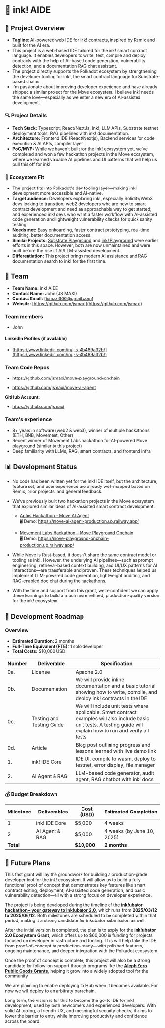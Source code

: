# 📝 ink! AIDE

## 🌟 Project Overview

- **Tagline:** AI-powered web IDE for ink! contracts, inspired by Remix and built for the AI era.
- This project is a web-based IDE tailored for the ink! smart contract language. It enables developers to write, test, compile and deploy contracts with the help of AI-based code generation, vulnerability detection, and a documentation RAG chat assistant.
- The project directly supports the Polkadot ecosystem by strengthening the developer tooling for ink!, the smart contract language for Substrate-based chains.
- I'm passionate about improving developer experience and have already shipped a similar project for the Move ecosystem. I believe ink! needs the same love—especially as we enter a new era of AI-assisted development.

### 🔍 Project Details

- **Tech Stack:** Typescript, React/NextJs, ink!, LLM APIs, Substrate testnet deployment tools, RAG pipelines with ink! documentation.
- **Architecture:** Frontend IDE (React/Nextjs), Backend services for code execution & AI APIs, compiler layer.
- **PoC/MVP:** While we haven’t built for the ink! ecosystem yet, we’ve completed and won a few hackathon projects in the Move ecosystem, where we learned valuable AI pipelines and UI patterns that will help us pull this off for ink!.


### 🧩 Ecosystem Fit

- The project fits into Polkadot's dev tooling layer—making ink! development more accessible and AI-native.
- **Target audience:** Developers exploring ink!, especially Solidity/Web3 devs looking to transition; web2 developers who are new to smart contract development and need an approachable way to get started; and experienced ink! devs who want a faster workflow with AI-assisted code generation and lightweight vulnerability checks for quick sanity testing.
- **Needs met:** Easy onboarding, faster contract prototyping, real-time auditing, better documentation access.
- **Similar Projects:** [Substrate Playground](https://github.com/paritytech/substrate-playground) and [ink! Playground](https://github.com/use-ink/ink-playground) were earlier efforts in this space. However, both are now unmaintained and were built before the rise of AI/LLM-assisted development.
- **Differentiation:** This project brings modern AI assistance and RAG documentation search to ink! for the first time.

## 👥 Team

- **Team Name:** ink! AIDE
- **Contact Name:** John (JS MAXI)
- **Contact Email:** [jsmaxi666@gmail.com]
- **Website:** [https://github.com/jsmaxi](https://github.com/jsmaxi)

### Team members

- John

#### LinkedIn Profiles (if available)

- [https://www.linkedin.com/in/j-s-4b489a32b/](https://www.linkedin.com/in/j-s-4b489a32b/)

### Team Code Repos

- https://github.com/jsmaxi/move-playground-onchain

- https://github.com/jsmaxi/move-ai-agent

**GitHub Account:**

- https://github.com/jsmaxi

### Team's experience

- 8+ years in software (web2 & web3), winner of multiple hackathons (ETH, BNB, Movement, Other)
- Recent winner of Movement Labs hackathon for AI-powered Move playground (similar to this project)
- Deep familiarity with LLMs, RAG, smart contracts, and frontend infra

## 📊 Development Status

- No code has been written yet for the ink! IDE itself, but the architecture, feature set, and user experience are already well-mapped based on Remix, prior projects, and general feedback.

- We’ve previously built two hackathon projects in the Move ecosystem that explored similar ideas of AI-assisted smart contract development:

  - [Aptos Hackathon – Move AI Agent](https://github.com/jsmaxi/move-ai-agent)  
    🖥️ Demo: https://move-ai-agent-production.up.railway.app/

  - [Movement Labs Hackathon – Move Playground Onchain](https://github.com/jsmaxi/move-playground-onchain)  
    🖥️ Demo: https://move-playground-onchain-production.up.railway.app/

- While Move is Rust-based, it doesn't share the same contract model or tooling as ink!. However, the underlying AI pipelines—such as prompt engineering, retrieval-based context building, and UI/UX patterns for AI interactions—are transferable and proven. These techniques helped us implement LLM-powered code generation, lightweight auditing, and RAG-enabled doc chat during the hackathons.

- With the time and support from this grant, we’re confident we can apply these learnings to build a much more refined, production-quality version for the ink! ecosystem.



## 📅 Development Roadmap

### Overview

- **Estimated Duration:** 2 months
- **Full-Time Equivalent (FTE):** 1 solo developer 
- **Total Costs:** $10,000 USD

| Number | Deliverable | Specification |
| ------ | ----------- | ------------- |
| 0a. | License | Apache 2.0 |
| 0b. | Documentation | We will provide inline documentation and a basic tutorial showing how to write, compile, and deploy ink! contracts in the IDE |
| 0c. | Testing and Testing Guide | We will include unit tests where applicable. Smart contract examples will also include basic unit tests. A testing guide will explain how to run and verify all tests |
| 0d. | Article | Blog post outlining progress and lessons learned with live demo link |
| 1. | ink! IDE Core |  IDE UI, compile to wasm, deploy to testnet, error display, file manager |
| 2. | AI Agent & RAG | LLM-based code generator, audit agent, RAG chatbot with ink! docs |

### 💰 Budget Breakdown

| Milestone | Deliverables | Cost (USD) | Estimated Completion |
| --------- | ------------ | ---------- | -------------------- |
| 1 | ink! IDE Core | $5,000 | 4 weeks |
| 2 | AI Agent & RAG | $5,000 | 4 weeks (by June 10, 2025) |
| **Total** | | **$10,000** | **2 months** |

## 🔮 Future Plans

This fast grant will lay the groundwork for building a production-grade developer tool for the ink! ecosystem. It will allow us to build a fully functional proof of concept that demonstrates key features like smart contract editing, deployment, AI-assisted code generation, and basic vulnerability detection—all with a strong focus on developer experience.

The project is being developed during the timeline of the [**ink!ubator hackathon – your gateway to ink!ubator 2.0**](https://github.com/use-inkubator/Ecosystem-Grants), which runs from **2025/03/12 to 2025/06/12**. Both milestones are scheduled to be completed within that period, making it a strong candidate for inkubator submission as well.

After the initial version is completed, the plan is to apply for the **ink!ubator 2.0 Ecosystem Grant**, which offers up to $60,000 in funding for projects focused on developer infrastructure and tooling. This will help take the IDE from proof-of-concept to production-ready—with polished features, ongoing maintenance, and deeper integration with the Polkadot ecosystem.

Once the proof of concept is complete, this project will also be a strong candidate for follow-on support through programs like the [**Aleph Zero Public Goods Grants**](https://alephzero.org/ecosystem-funding-program), helping it grow into a widely adopted tool for the community.

We are planning to enable deploying to Hub when it becomes available. For now we will deploy to an arbitraty parachain.

Long term, the vision is for this to become the go-to IDE for ink! development, used by both newcomers and experienced developers. With solid AI tooling, a friendly UX, and meaningful security checks, it aims to lower the barrier to entry while improving productivity and confidence across the board.

